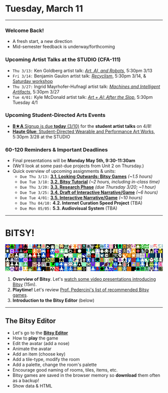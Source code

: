 # Tuesday, March 11

---

### Welcome Back!

* A fresh start, a new direction
* Mid-semester feedback is underway/forthcoming

### Upcoming Artist Talks at the STUDIO (CFA-111)

* `Thu 3/13:` Ken Goldberg artist talk: [*Art, AI, and Robots*](https://studioforcreativeinquiry.org/events/kengoldberg), 5:30pm 3/13
* `Fri 3/14:` Benjamin Gaulon artist talk: [*Recyclism*](https://studioforcreativeinquiry.org/events/gaulon-lecture), 5:30pm 3/14, & [Saturday workshop](https://studioforcreativeinquiry.org/events/refunct)
* `Thu 3/27:` Ingrid Mayrhofer-Hufnagl artist talk: [*Machines and Intelligent Artifacts*](https://studioforcreativeinquiry.org/events/ingrid-mayrhofer-hufnagl-lecture-ai-%e2%8a%82-ia-machines-and-intelligent-artifacts), 5:30pm 3/27
* `Tue 4/01:` Kyle McDonald artist talk: [*Art + AI: After the Slop*](https://studioforcreativeinquiry.org/events/kylemcdonald), 5:30pm Tuesday 4/1

### Upcoming Student-Directed Arts Events

* [**B★A** Signup is due **today** (3/10)](https://studioforcreativeinquiry.org/events/ba-2025-sign-up-by-march-10th-day-of-is-april-8) for the **student artist talks** on 4/8!
* [**Haute Glue**: Student-Directed Wearable and Performance Art Works](https://studioforcreativeinquiry.org/events/haute-glue-student-directed-live-event-for-wearable-and-performance-art-works), 5:30pm 3/28 at the STUDIO

### 60-120 Reminders & Important Deadlines

* Final presentations will be **Monday May 5th, 9:30-11:30am**
* (We'll look at some past-due projects from Unit 2 on Thursday.)
* Quick overview of upcoming assignments & units:
  * `Due Thu 3/13:` [**3.1. Looking Outwards: Bitsy Games**](../assignments/interactive_narrative/readme.md#31-looking-outwards) *(~1.5 hours)*
  * `Due Tue 3/18:` [**3.2. Bitsy Tutorial**](../assignments/interactive_narrative/readme.md#32-bitsy-tutorial) *(~2 hours, including in-class time)*
  * `Due Thu 3/20:` [**3.3. Research Phase**](../assignments/interactive_narrative/readme.md#33-research-phase) *(due Thursday 3/20; ~1 hour)*
  * `Due Tue 3/25:` [**3.4. Draft of Interactive Narrative/Game**](../assignments/interactive_narrative/readme.md#34-draft-of-interactive-narrativegame) *(~6 hours)*
  * `Due Tue 4/01:` [**3.5. Interactive Narrative/Game**](../assignments/interactive_narrative/readme.md#35-interactive-narrative-game) *(~10 hours)*
  * `Due Thu 04/10:` **4.2. Internet Curation Speed Project** (TBA)
  * `Due Mon 05/05:` **5.3. Audiovisual System** (TBA)

---

# BITSY!

![bitsy_banner.gif](img/bitsy_banner.gif)

1. **Overview of Bitsy**. Let's [watch some video presentations introducing Bitsy](../lectures/interactive_narrative/bitsy_overview.md) (15m). 
2. **Playtime!** Let's review [Prof. Pedercini's list of recommended Bitsy games](../lectures/interactive_narrative/some_bitsy_games.md). 
3. **Introduction to the Bitsy Editor** (below)


---

## The Bitsy Editor

* Let's go to the [**Bitsy Editor**](https://make.bitsy.org/)
* How to **play** the game
* Edit the avatar (add a nose)
* Animate the avatar
* Add an item (choose key)
* Add a tile-type, modify the room
* Add a palette, change the room's palette
* Encourage good naming of rooms, tiles, items, etc.
* Bitsy games are saved in the browser memory so **download** them often as a backup!
* Show data & HTML


